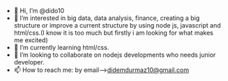 - 👋 Hi, I’m @dido10
- 👀 I’m interested in big data, data analysis, finance, creating a big structure or improve a current structure by using node js, javascript and html/css.(I know it is too much but firstly i am looking for what makes me excited)
- 🌱 I’m currently learning html/css. 
- 💞️ I’m looking to collaborate on nodejs developments who needs junior developer.
- 📫 How to reach me: by email-->didemdurmaz10@gmail.com

<!---
dido10/dido10 is a ✨ special ✨ repository because its `README.md` (this file) appears on your GitHub profile.
You can click the Preview link to take a look at your changes.
--->
